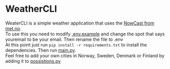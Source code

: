 # WeatherCLI
WeaterCLI is a simple weather application that uses the [NowCast from met.no](https://api.met.no/weatherapi/nowcast/2.0/documentation). \
To use this you need to modify [.env.example](https://github.com/Lyxminxx/weatherCLI/blob/master/.env.example) and change the spot that says youremail to be your email. Then rename the file to .env\
At this point just run ```pip install -r requirements.txt``` to install the dependencies. Then run [main.py](https://github.com/Lyxminxx/weatherCLI/blob/master/main.py).\
Feel free to add your own cities in Norway, Sweden, Denmark or Finland  by adding it to [possistions.py](https://github.com/Lyxminxx/weatherCLI/blob/master/possistions.py)
